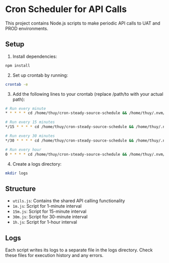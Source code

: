 # Cron Scheduler for API Calls

This project contains Node.js scripts to make periodic API calls to UAT and PROD environments.

## Setup

1. Install dependencies:
```bash
npm install
```

2. Set up crontab by running:
```bash
crontab -e
```

3. Add the following lines to your crontab (replace /path/to with your actual path):
```bash
# Run every minute
* * * * * cd /home/thuy/cron-steady-source-schedule && /home/thuy/.nvm/versions/node/v22.9.0/bin/node 1m.js >> /home/thuy/cron-steady-source-schedule/logs/1m.log 2>&1

# Run every 15 minutes
*/15 * * * * cd /home/thuy/cron-steady-source-schedule && /home/thuy/.nvm/versions/node/v22.9.0/bin/node 15m.js >> /home/thuy/cron-steady-source-schedule/logs/15m.log 2>&1

# Run every 30 minutes
*/30 * * * * cd /home/thuy/cron-steady-source-schedule && /home/thuy/.nvm/versions/node/v22.9.0/bin/node 30m.js >> /home/thuy/cron-steady-source-schedule/logs/30m.log 2>&1

# Run every hour
0 * * * * cd /home/thuy/cron-steady-source-schedule && /home/thuy/.nvm/versions/node/v22.9.0/bin/node 1h.js >> /home/thuy/cron-steady-source-schedule/logs/1h.log 2>&1
```

4. Create a logs directory:
```bash
mkdir logs
```

## Structure
- `utils.js`: Contains the shared API calling functionality
- `1m.js`: Script for 1-minute interval
- `15m.js`: Script for 15-minute interval
- `30m.js`: Script for 30-minute interval
- `1h.js`: Script for 1-hour interval

## Logs
Each script writes its logs to a separate file in the logs directory. Check these files for execution history and any errors.
